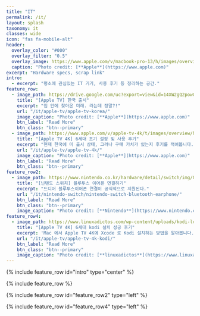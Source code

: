```yaml
---
title: "IT"
permalink: /it/
layout: splash
taxonomy: it
classes: wide
icon: "fas fa-mobile-alt"
header:
  overlay_color: "#000"
  overlay_filter: "0.5"
  overlay_image: https://www.apple.com/v/macbook-pro-13/h/images/overview/hero_endframe__bsza6x4fldiq_large.jpg
  caption: "Photo credit: [**Apple**](https://www.apple.com)"
excerpt: "Hardware specs, scrap link"
intro: 
  - excerpt: "평소에 관심있는 IT 기기, 사용 후기 등 정리하는 공간."
feature_row:
  - image_path: https://drive.google.com/uc?export=view&id=14XW2gQ2powGH_u7rvnqRL01XeQLBediY
    title: "[Apple TV] 한국 출시"
    excerpt: "집 안에 찾아온 미래. 라는데 정말?!"
    url: "/it/apple-tv/apple-tv-korea/"
    image_caption: "Photo credit: [**Apple**](https://www.apple.com)"
    btn_label: "Read More"
    btn_class: "btn--primary"
  - image_path: https://www.apple.com/v/apple-tv-4k/t/images/overview/hero/apple_tv_4k_remote__c4hmy02k6o6e_small.jpg
    title: "[Apple TV 4K] 6세대 초기 설정 및 사용 후기"
    excerpt: "현재 한국에 미 출시 상태, 그러나 구매 가치가 있는지 후기를 적어봅니다."
    url: "/it/apple-tv/apple-tv-4k/"
    image_caption: "Photo credit: [**Apple**](https://www.apple.com)"
    btn_label: "Read More"
    btn_class: "btn--primary"
feature_row2:
  - image_path: https://www.nintendo.co.kr/hardware/detail/switch/img/01-hero/01pc.jpg
    title: "[닌텐도 스위치] 블루투스 이어폰 연결하기"
    excerpt: "드디어 블루투스이어폰 연결이 공식적으로 지원된다."
    url: "/it/nintendo-switch/nintendo-switch-bluetooth-earphone/"
    btn_label: "Read More"
    btn_class: "btn--primary"
    image_caption: "Photo credit: [**Nintendo**](https://www.nintendo.co.kr)"
feature_row4:
  - image_path: https://www.linuxadictos.com/wp-content/uploads/kodi-logo.jpg.webp
    title: "[Apple TV 4K] 6세대 kodi 설치 성공 후기"
    excerpt: 'Mac 에서 Apple TV 4K에 Xcode 로 Kodi 설치하는 방법을 알아봅니다.'
    url: "/it/apple-tv/apple-tv-4k-kodi/"
    btn_label: "Read More"
    btn_class: "btn--primary"
    image_caption: "Photo credit: [**linuxadictos**](https://www.linuxadictos.com/)"
---
```


{% include feature_row id="intro" type="center" %}

{% include feature_row %}

{% include feature_row id="feature_row2" type="left" %}

{% include feature_row id="feature_row4" type="left" %}

